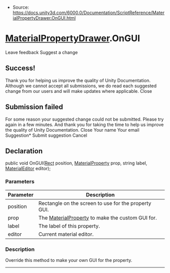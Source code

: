 * Source: https://docs.unity3d.com/6000.0/Documentation/ScriptReference/MaterialPropertyDrawer.OnGUI.html

#  [MaterialPropertyDrawer](https://docs.unity3d.com/6000.0/Documentation/ScriptReference/MaterialPropertyDrawer.html).OnGUI
Leave feedback
Suggest a change
## Success!
Thank you for helping us improve the quality of Unity Documentation. Although we cannot accept all submissions, we do read each suggested change from our users and will make updates where applicable.
Close
## Submission failed
For some reason your suggested change could not be submitted. Please <a>try again</a> in a few minutes. And thank you for taking the time to help us improve the quality of Unity Documentation.
Close
Your name Your email Suggestion* Submit suggestion
Cancel
## Declaration
public void OnGUI([Rect](https://docs.unity3d.com/6000.0/Documentation/ScriptReference/Rect.html) position, [MaterialProperty](https://docs.unity3d.com/6000.0/Documentation/ScriptReference/MaterialProperty.html) prop, string label, [MaterialEditor](https://docs.unity3d.com/6000.0/Documentation/ScriptReference/MaterialEditor.html) editor); 
### Parameters
Parameter | Description  
---|---  
position | Rectangle on the screen to use for the property GUI.  
prop | The [MaterialProperty](https://docs.unity3d.com/6000.0/Documentation/ScriptReference/MaterialProperty.html) to make the custom GUI for.  
label | The label of this property.  
editor | Current material editor.  
### Description
Override this method to make your own GUI for the property.
* * *

